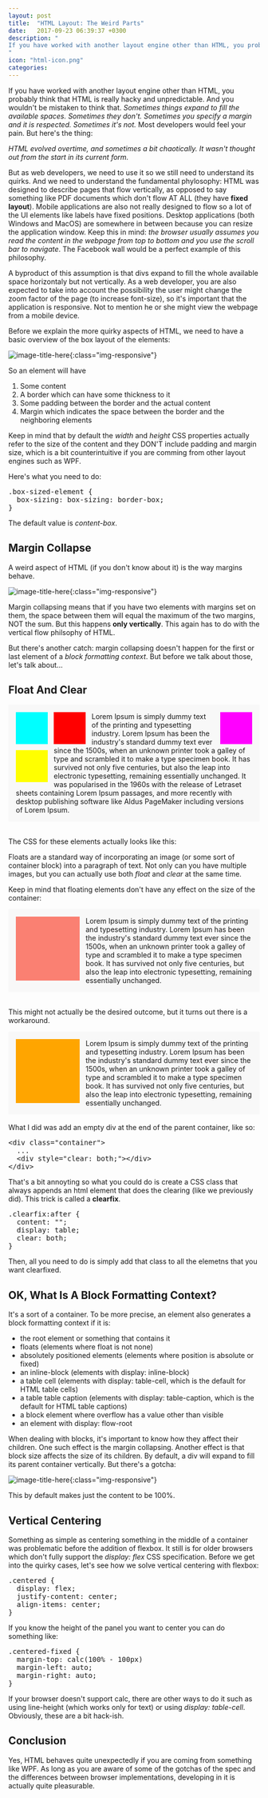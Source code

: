 ```yaml
---
layout: post
title:  "HTML Layout: The Weird Parts"
date:   2017-09-23 06:39:37 +0300
description: "
If you have worked with another layout engine other than HTML, you probably think that HTML is really hacky and unpredictable. And you wouldn’t be mistaken to think that. Sometimes things expand to fill the available spaces. Sometimes they don’t. Sometimes you specify a margin and it is respected. Sometimes it’s not. Most developers would feel your pain.
"
icon: "html-icon.png"
categories:
---
```

If you have worked with another layout engine other than HTML, you probably think that HTML is really hacky and unpredictable. And you wouldn't be mistaken to think that. *Sometimes things expand to fill the available spaces. Sometimes they don't. Sometimes you specify a margin and it is respected. Sometimes it's not.* Most developers would feel your pain. But here's the thing:

*HTML evolved overtime, and sometimes a bit chaotically. It wasn't thought out from the start in its current form.*

But as web developers, we need to use it so we still need to understand its quirks. And we need to understand the fundamental phylosophy: HTML was designed to describe pages that flow vertically, as opposed to say something like PDF documents which don't flow AT ALL (they have **fixed layout**). Mobile applications are also not really designed to flow so a lot of the UI elements like labels have fixed positions. Desktop applications (both Windows and MacOS) are somewhere in between because you can resize the application window. Keep this in mind: *the browser usually assumes you read the content in the webpage from top to bottom and you use the scroll bar to navigate*. The Facebook wall would be a perfect example of this philosophy. 

A byproduct of this assumption is that divs expand to fill the whole available space horizontaly but not vertically. As a web developer, you are also expected to take into account the possibility the user might change the zoom factor of the page (to increase font-size), so it's important that the application is responsive. Not to mention he or she might view the webpage from a mobile device.

Before we explain the more quirky aspects of HTML, we need to have a basic overview of the box layout of the elements:

![image-title-here](/images/css-box-model.png){:class="img-responsive"}

So an element will have

1. Some content
2. A border which can have some thickness to it
3. Some padding between the border  and the actual content
4. Margin which indicates the space between the border and the neighboring elements

Keep in mind that by default the *width* and *height* CSS properties actually refer to the size of the content and they DON'T include padding and margin size, which is a bit counterintuitive if you are comming from other layout engines such as WPF.

Here's what you need to do:

<pre>
.box-sized-element {
  box-sizing: box-sizing: border-box;    
}
</pre>

The default value is *content-box*.

## Margin Collapse
A weird aspect of HTML (if you don't know about it) is the way margins behave. 

![image-title-here](/images/collapse.png){:class="img-responsive"}

Margin collapsing means that if you have two elements with margins set on them, the space between them will equal the maximum of the two margins, NOT the sum. But this happens **only vertically**. This again has to do with the vertical flow philsophy of HTML.

But there's another catch: margin collapsing doesn't happen for the first or last element of a *block formatting context*. But before we talk about those, let's talk about...

## Float And Clear
<div style="background-color: #f8f8f8; padding: 15px;">
  <div style="display: block; width: 64px; height: 64px; background-color: cyan; float: left; margin-right: 12px;"></div>
  <div style="display: block; width: 64px; height: 64px; background-color: red; float: left; margin-right: 12px;"></div>
  <div style="display: block; width: 64px; height: 64px; background-color: magenta; float: right; margin-left: 12px;"></div>
  <div style="display: block; width: 64px; height: 64px; background-color: yellow; float:left; clear: left; margin-right: 12px; margin-top: 12px"></div>
  Lorem Ipsum is simply dummy text of the printing and typesetting industry. Lorem Ipsum has been the industry's standard dummy text ever since the 1500s, when an unknown printer took a galley of type and scrambled it to make a type specimen book. It has survived not only five centuries, but also the leap into electronic typesetting, remaining essentially unchanged. It was popularised in the 1960s with the release of Letraset sheets containing Lorem Ipsum passages, and more recently with desktop publishing software like Aldus PageMaker including versions of Lorem Ipsum.
</div>
<br/>

The CSS for these elements actually looks like this:
<script src="https://gist.github.com/toaderflorin/81854817ad5a2c3262633cc8b5e06717.js"></script>

Floats are a standard way of incorporating an image (or some sort of container block) into a paragraph of text. Not only can you have multiple images, but you can actually use both *float* and *clear* at the same time.

Keep in mind that floating elements don't have any effect on the size of the container:

<div style="background-color: #f8f8f8; padding: 15px;">
  <div style="display: block; width: 128px; height: 128px; background-color: salmon; float: left; margin-right: 12px;"></div>  
  Lorem Ipsum is simply dummy text of the printing and typesetting industry. Lorem Ipsum has been the industry's standard dummy text ever since the 1500s, when an unknown printer took a galley of type and scrambled it to make a type specimen book. It has survived not only five centuries, but also the leap into electronic typesetting, remaining essentially unchanged. 
</div>
<br/>

This might not actually be the desired outcome, but it turns out there is a workaround.

<div style="background-color: #f8f8f8; padding: 15px;">
  <div style="display: block; width: 128px; height: 128px; background-color: orange; float: left; margin-right: 12px;"></div>  
  Lorem Ipsum is simply dummy text of the printing and typesetting industry. Lorem Ipsum has been the industry's standard dummy text ever since the 1500s, when an unknown printer took a galley of type and scrambled it to make a type specimen book. It has survived not only five centuries, but also the leap into electronic typesetting, remaining essentially unchanged. 
  <div style="clear: both;"></div>
</div>
<br/>
What I did was add an empty div at the end of the parent container, like so:

<pre>
&lt;div class="container"&gt;
  ...
  &lt;div style="clear: both;"&gt;&lt;/div&gt;
&lt;/div&gt;
</pre>

That's a bit annoyting so what you could do is create a CSS class that always appends an html element that does the clearing (like we previously did). This trick is called a **clearfix**.
<pre>
.clearfix:after {
  content: "";
  display: table;
  clear: both;
}
</pre>

Then, all you need to do is simply add that class to all the elemetns that you want clearfixed.

## OK, What Is A Block Formatting Context?
It's a sort of a container. To be more precise, an element also generates a block formatting context if it is:

* the root element or something that contains it
* floats (elements where float is not none)
* absolutely positioned elements (elements where position is absolute or fixed)
* an inline-block (elements with display: inline-block)
* a table cell (elements with display: table-cell, which is the default for HTML table cells)
* a table table caption (elements with display: table-caption, which is the default for HTML table captions)
* a block element where overflow has a value other than visible
* an element with display: flow-root

When dealing with blocks, it's important to know how they affect their children. One such effect is the margin collapsing. Another effect is that block size affects the size of its children. By default, a div will expand to fill its parent container vertically. But there's a gotcha:

![image-title-here](/images/width-auto.png){:class="img-responsive"}

This by default makes just the content to be 100%.

## Vertical Centering
Something as simple as centering something in the middle of a container was problematic before the addition of flexbox. It still is for older browsers which don't fully support the *display: flex* CSS specification. Before we get into the quirky cases, let's see how we solve vertical centering with flexbox:

<pre>
.centered {
  display: flex;
  justify-content: center;
  align-items: center;
}
</pre>

If you know the height of the panel you want to center you can do something like:

<pre>
.centered-fixed {
  margin-top: calc(100% - 100px)
  margin-left: auto;
  margin-right: auto;
}
</pre>

If your browser doesn't support calc, there are other ways to do it such as using line-height (which works only for text) or using *display: table-cell*. Obviously, these are a bit hack-ish.

## Conclusion
Yes, HTML behaves quite unexpectedly if you are coming from something like WPF. As long as you are aware of some of the gotchas of the spec and the differences between browser implementations, developing in it is actually quite pleasurable.